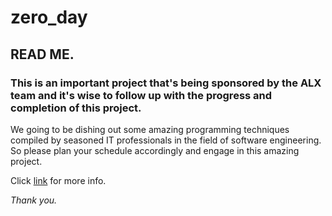 # zero_day

## READ ME.

### This is an important project that's being sponsored by the ALX team and it's wise to follow up with the progress and completion of this project.

  We going to be dishing out some amazing programming techniques compiled by seasoned IT professionals in the field of software engineering. So please plan your schedule accordingly and engage in this amazing project.

  Click [link](http://https://github.com/JattoJohn "Link") for more info.

_Thank you._
